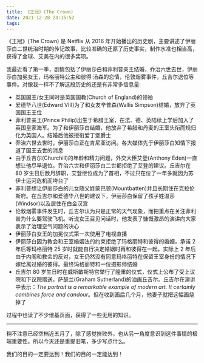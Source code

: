 ```yaml
---
title: 《王冠》(The Crown)
date: 2021-12-28 23:15:52
tags:
---
```


《王冠》(The Crown) 是 Netflix 从 2016 年开始播出的历史剧，主要讲述了伊丽莎白二世统治时期的传记故事，比较准确的还原了历史事实，制作水准也相当高，获得了金球、艾美在内的很多奖项。
<!-- more -->

我最近看了第一季，剧情包括了伊丽莎白和菲利普亲王结婚，乔治六世去世，伊丽莎白加冕女王，玛格丽特公主和彼得·汤森的恋情，伦敦烟雾事件，丘吉尔退位等事件。对像我一样不了解这段历史的还是有非常多信息量:
- 英国国王/女王同时是英国国教(Church of England)的领袖
- 爱德华八世(Edward VIII)为了和女友辛普森(Wallis Simpson)结婚，放弃了英国国王王位
- 菲利普亲王(Prince Philip)出生于希腊王室，在法、德、英陆续上学后加入了英国皇家海军。为了和伊丽莎白结婚，他放弃了希腊和丹麦的王室头衔而规归化为英国人。结婚后他被授衔爱丁堡爵士
- 乔治六世去世时，伊丽莎白正在肯尼亚访问。各大媒体先于伊丽莎白知情下报道了国王去世的消息
- 由于丘吉尔(Churchill)的年龄和精力问题，外交大臣艾登(Anthony Eden)一直想让他尽早退位。乔治六世和伊丽莎白二世都拒绝了艾登的建议。丘吉尔在 80 岁生日后数月辞职，艾登继位成为了首相，不过只在位了一年多就因为苏伊士运河危机而垮台了
- 菲利普想让伊丽莎白的儿女随父姓蒙巴顿(Mountbatten)并且长期住在克拉伦斯府。在丘吉尔和爱德华八世的建议下，伊丽莎白保留了孩子姓温莎(Windsor)以及居住在白金汉宫
- 伦敦烟雾事件发生时，丘吉尔认为只是正常的天气现象，而把重点在关注菲利普为什么要驾驶飞机。听说女王召见问话时，他发表了慷慨激昂的演讲向大家表示了治理空气问题的决心
- 伊丽莎白女王的加冕仪式第一次使用了电视直播
- 伊丽莎白因为教会和王室婚姻法的约束拒绝了玛格丽特和彼得的婚姻，承诺 2 年后等玛格丽特 25 岁时就能自行决定婚姻时再和彼得在一起。实际上 2 年后由于内阁和教会的反对，女王仍然没有同意玛格丽特在保留王室身份的情况下嫁给离过婚的彼得。最终玛格丽特和一位摄影师结婚
- 丘吉尔 80 岁生日时在威斯敏斯特宫举行了隆重的仪式，仪式上公布了受上议院和下议院赠送，萨瑟兰(Graham Sutherland)的油画丘吉尔。丘吉尔在演讲中表示：*The portrait is a remarkable example of modern art. It certainly combines force and candour*。但在收到画后几个月，他妻子就把这幅画烧掉了

过程中也读了不少维基页面，获得了一些无用的知识。

---

稍不注意已经空档近五月了，除了感觉挫败外，也从另一角度意识到这件事情的极端重要性。所以今天还是重提旧笔，多少写点什么。

我们的目的一定要达到！我们的目的一定能达到！
